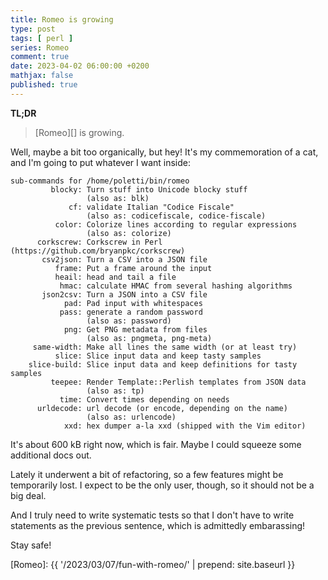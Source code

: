 ```yaml
---
title: Romeo is growing
type: post
tags: [ perl ]
series: Romeo
comment: true
date: 2023-04-02 06:00:00 +0200
mathjax: false
published: true
---
```


**TL;DR**

> [Romeo][] is growing.

Well, maybe a bit too organically, but hey! It's my commemoration of a cat,
and I'm going to put whatever I want inside:

```
sub-commands for /home/poletti/bin/romeo
         blocky: Turn stuff into Unicode blocky stuff
                 (also as: blk)
             cf: validate Italian "Codice Fiscale"
                 (also as: codicefiscale, codice-fiscale)
          color: Colorize lines according to regular expressions
                 (also as: colorize)
      corkscrew: Corkscrew in Perl (https://github.com/bryanpkc/corkscrew)
       csv2json: Turn a CSV into a JSON file
          frame: Put a frame around the input
          heail: head and tail a file
           hmac: calculate HMAC from several hashing algorithms
       json2csv: Turn a JSON into a CSV file
            pad: Pad input with whitespaces
           pass: generate a random password
                 (also as: password)
            png: Get PNG metadata from files
                 (also as: pngmeta, png-meta)
     same-width: Make all lines the same width (or at least try)
          slice: Slice input data and keep tasty samples
    slice-build: Slice input data and keep definitions for tasty samples
         teepee: Render Template::Perlish templates from JSON data
                 (also as: tp)
           time: Convert times depending on needs
      urldecode: url decode (or encode, depending on the name)
                 (also as: urlencode)
            xxd: hex dumper a-la xxd (shipped with the Vim editor)
```

It's about 600 kB right now, which is fair. Maybe I could squeeze some
additional docs out.

Lately it underwent a bit of refactoring, so a few features might be
temporarily lost. I expect to be the only user, though, so it should not be
a big deal.

And I truly need to write systematic tests so that I don't have to write
statements as the previous sentence, which is admittedly embarassing!

Stay safe!

[Perl]: https://www.perl.org/
[Romeo]: {{ '/2023/03/07/fun-with-romeo/' | prepend: site.baseurl }}
